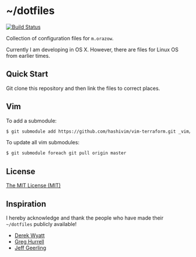 # ~/dotfiles
[![Build Status](http://img.shields.io/travis/morazow/dotfiles.svg?style=flat-square)][travis]

Collection of configuration files for `m.orazow`.

Currently I am developing in OS X. However, there are files for Linux OS from
earlier times.

## Quick Start

Git clone this repository and then link the files to correct places.

## Vim

To add a submodule:
```bash
$ git submodule add https://github.com/hashivim/vim-terraform.git _vim/bundle/vim-terraform
```

To update all vim submodules:
```bash
$ git submodule foreach git pull origin master
```

## License

[The MIT License (MIT)](LICENSE.md)

## Inspiration

I hereby acknowledge and thank the people who have made their
`~/dotfiles` publicly available!

* [Derek Wyatt](https://github.com/derekwyatt/dotfiles)
* [Greg Hurrell](https://github.com/wincent/wincent)
* [Jeff Geerling](https://github.com/geerlingguy/ansible-role-homebrew)

[travis]: http://travis-ci.org/morazow/dotfiles
